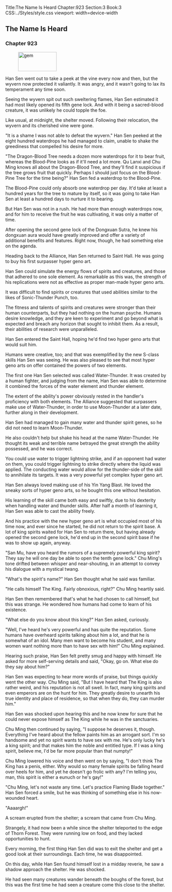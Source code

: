Title:The Name Is Heard 
Chapter:923 
Section:3 
Book:3 
CSS:../Styles/style.css 
viewport: width=device-width
  
## The Name Is Heard
### Chapter 923
  
<figure>
	<img src="../Images/gem.gif" alt="gem" id="gem" width="120" height="60" />
</figure>
  

  
Han Sen went out to take a peek at the vine every now and then, but the wyvern now protected it valiantly. It was angry, and it wasn't going to lax its temperament any time soon.

Seeing the wyvern spit out such sweltering flames, Han Sen estimated it had most likely opened its fifth gene lock. And with it being a sacred-blood creature, it was unlikely he could topple the foe.

Like usual, at midnight, the shelter moved. Following their relocation, the wyvern and its cherished vine were gone.

"It is a shame I was not able to defeat the wyvern." Han Sen peeked at the eight hundred waterdrops he had managed to claim, unable to shake the greediness that compelled his desire for more.

"The Dragon-Blood Tree needs a dozen more waterdrops for it to bear fruit, whereas the Blood-Pine looks as if it'll need a lot more. Qu Lanxi and Chu Ming knows all about the Dragon-Blood Tree, and they'll find it suspicious if the tree grows fruit that quickly. Perhaps I should just focus on the Blood-Pine Tree for the time being?" Han Sen fed a waterdrop to the Blood-Pine.

The Blood-Pine could only absorb one waterdrop per day. It'd take at least a hundred years for the tree to mature by itself, so it was going to take Han Sen at least a hundred days to nurture it to bearing.

But Han Sen was not in a rush. He had more than enough waterdrops now, and for him to receive the fruit he was cultivating, it was only a matter of time.

After opening the second gene lock of the Dongxuan Sutra, he knew his dongxuan aura would have greatly improved and offer a variety of additional benefits and features. Right now, though, he had something else on the agenda.

Heading back to the Alliance, Han Sen returned to Saint Hall. He was going to buy his first surpasser hyper geno art.

Han Sen could simulate the energy flows of spirits and creatures, and those that adhered to one sole element. As remarkable as this was, the strength of his replications were not as effective as proper man-made hyper geno arts.

It was difficult to find spirits or creatures that used abilities similar to the likes of Sonic-Thunder Punch, too.

The fitness and talents of spirits and creatures were stronger than their human counterparts, but they had nothing on the human psyche. Humans desire knowledge, and they are keen to experiment and go beyond what is expected and breach any horizon that sought to inhibit them. As a result, their abilities of research were unparalleled.

Han Sen entered the Saint Hall, hoping he'd find two hyper geno arts that would suit him.

Humans were creative, too; and that was exemplified by the new S-class skills Han Sen was seeing. He was also pleased to see that most hyper geno arts on offer contained the powers of two elements.

The first one Han Sen selected was called Water-Thunder. It was created by a human fighter, and judging from the name, Han Sen was able to determine it combined the forces of the water element and thunder element.

The extent of the ability's power obviously rested in the handler's proficiency with both elements. The Alliance suggested that surpassers make use of Water-Thunder, in order to use Moon-Thunder at a later date, further along in their development.

Han Sen had managed to gain many water and thunder spirit genes, so he did not need to learn Moon-Thunder.

He also couldn't help but shake his head at the name Water-Thunder. He thought its weak and terrible name betrayed the great strength the ability possessed, and he was correct.

You could use water to trigger lightning strike, and if an opponent had water on them, you could trigger lightning to strike directly where the liquid was applied. The conducting water would allow for the thunder-side of the skill to annihilate its targets. It was a very powerful yet complex hyper geno art.

Han Sen always loved making use of his Yin Yang Blast. He loved the sneaky sorts of hyper geno arts, so he bought this one without hesitation.

His learning of the skill came both easy and swiftly, due to his dexterity when handling water and thunder skills. After half a month of learning it, Han Sen was able to cast the ability freely.

And his practice with the new hyper geno art is what occupied most of his time now, and ever since he started, he did not return to the spirit base. A lot of king spirits waited for Han Sen to return there, but having already opened the second gene lock, he'd end up in the second spirit base if he was to show up again, anyway.

"San Mu, have you heard the rumors of a supremely powerful king spirit? They say he will one day be able to open the tenth gene lock." Chu Ming's tone drifted between whisper and near-shouting, in an attempt to convey his dialogue with a mystical twang.

"What's the spirit's name?" Han Sen thought what he said was familiar.

"He calls himself The King. Fairly obnoxious, right?" Chu Ming heartily said.

Han Sen then remembered that's what he had chosen to call himself, but this was strange. He wondered how humans had come to learn of his existence.

"What else do you know about this king?" Han Sen asked, curiously.

"Well, I've heard he's very powerful and has quite the reputation. Some humans have overheard spirits talking about him a lot, and that he is somewhat of an idol. Many men want to become his student, and many women want nothing more than to have sex with him!" Chu Ming explained.

Hearing such praise, Han Sen felt pretty smug and happy with himself. He asked for more self-serving details and said, "Okay, go on. What else do they say about him?"

Han Sen was expecting to hear more words of praise, but things quickly went the other way. Chu Ming said, "But I have heard that The King is also rather weird, and his reputation is not all swell. In fact, many king spirits and even emperors are on the hunt for him. They greatly desire to unearth his true identity and place of residence, so that when they do, they can murder him."

Han Sen was shocked upon hearing this and he now knew for sure that he could never expose himself as The King while he was in the sanctuaries.

Chu Ming then continued by saying, "I suppose he deserves it, though. Everything I've heard about the fellow paints him as an arrogant sort. I'm so handsome and yet no spirit wants to have sex with me. He's only lucky he's a king spirit; and that makes him the noble and entitled type. If I was a king spirit, believe me, I'd be far more popular than that numpty!"

Chu Ming lowered his voice and then went on by saying, "I don't think The King has a penis, either. Why would so many female spirits be falling heard over heels for him, and yet he doesn't go frolic with any? I'm telling you, man, this spirit is either a eunuch or he's gay!"

"Chu Ming, let's not waste any time. Let's practice Flaming Blade together." Han Sen forced a smile, but he was thinking of something else in his now-wounded heart.

"Aaaargh!"

A scream erupted from the shelter; a scream that came from Chu Ming.

Strangely, it had now been a while since the shelter teleported to the edge of Thorn Forest. They were running low on food, and they lacked opportunities to hunt.

Every morning, the first thing Han Sen did was to exit the shelter and get a good look at their surroundings. Each time, he was disappointed.

On this day, while Han Sen found himself lost in a midday reverie, he saw a shadow approach the shelter. He was shocked.

He had seen many creatures wander beneath the boughs of the forest, but this was the first time he had seen a creature come this close to the shelter.
